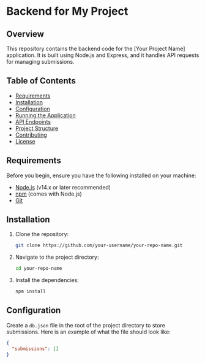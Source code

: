 # Backend for My Project

## Overview

This repository contains the backend code for the [Your Project Name] application. It is built using Node.js and Express, and it handles API requests for managing submissions.

## Table of Contents

- [Requirements](#requirements)
- [Installation](#installation)
- [Configuration](#configuration)
- [Running the Application](#running-the-application)
- [API Endpoints](#api-endpoints)
- [Project Structure](#project-structure)
- [Contributing](#contributing)
- [License](#license)

## Requirements

Before you begin, ensure you have the following installed on your machine:

- [Node.js](https://nodejs.org/en/) (v14.x or later recommended)
- [npm](https://www.npmjs.com/) (comes with Node.js)
- [Git](https://git-scm.com/)

## Installation

1. Clone the repository:
    ```sh
    git clone https://github.com/your-username/your-repo-name.git
    ```

2. Navigate to the project directory:
    ```sh
    cd your-repo-name
    ```

3. Install the dependencies:
    ```sh
    npm install
    ```

## Configuration

Create a `db.json` file in the root of the project directory to store submissions. Here is an example of what the file should look like:

```json
{
  "submissions": []
}
